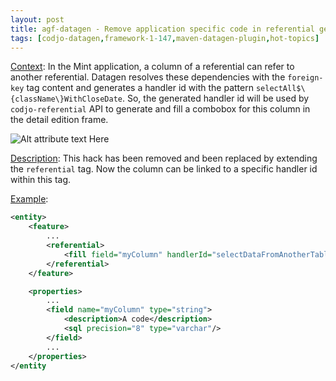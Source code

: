 ```yaml
---
layout: post
title: agf-datagen - Remove application specific code in referential generation
tags: [codjo-datagen,framework-1-147,maven-datagen-plugin,hot-topics]
---
```

<u>Context</u>:
In the Mint application, a column of a referential can refer to another referential. Datagen resolves these dependencies with the ```foreign-key``` tag content and generates a handler id with the pattern ```selectAll$\{className\}WithCloseDate```. So, the generated handler id will be used by ```codjo-referential``` API to generate and fill a combobox for this column in the detail edition frame.

![Alt attribute text Here](attachments/referential.jpg)

<u>Description</u>:
This hack has been removed and been replaced by extending the ```referential``` tag. Now the column can be linked to a specific handler id within this tag.

<u>Example</u>:
```xml
<entity>
    <feature>
        ...
        <referential>
            <fill field="myColumn" handlerId="selectDataFromAnotherTable"/>
        </referential>
    </feature>

    <properties>
        ...
        <field name="myColumn" type="string">
            <description>A code</description>
            <sql precision="8" type="varchar"/>
        </field>
        ...
    </properties>
</entity
```
